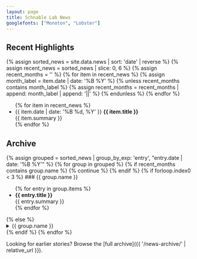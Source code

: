 ```yaml
---
layout: page
title: Schnable Lab News
googlefonts: ["Monoton", "Lobster"]
---
```


## Recent Highlights

{% assign sorted_news = site.data.news | sort: 'date' | reverse %}
{% assign recent_news = sorted_news | slice: 0, 6 %}
{% assign recent_months = '' %}
{% for item in recent_news %}
  {% assign month_label = item.date | date: '%B %Y' %}
  {% unless recent_months contains month_label %}
    {% assign recent_months = recent_months | append: month_label | append: '||' %}
  {% endunless %}
{% endfor %}
<ul class="news-list">
{% for item in recent_news %}
  <li class="news-list__item">
    <time datetime="{{ item.date | date: '%Y-%m-%d' }}">{{ item.date | date: '%B %d, %Y' }}</time>
    <strong>{{ item.title }}</strong><br />
    {{ item.summary }}
  </li>
{% endfor %}
</ul>

## Archive

<div class="news-archive">
{% assign grouped = sorted_news | group_by_exp: 'entry', "entry.date | date: '%B %Y'" %}
{% for group in grouped %}
  {% if recent_months contains group.name %}
    {% continue %}
  {% endif %}
  {% if forloop.index0 < 3 %}
### {{ group.name }}
  <ul class="news-list">
  {% for entry in group.items %}
    <li class="news-list__item">
      <strong>{{ entry.title }}</strong><br />
      {{ entry.summary }}
    </li>
  {% endfor %}
  </ul>
  {% else %}
  <details>
    <summary>{{ group.name }}</summary>
    <ul class="news-list">
    {% for entry in group.items %}
      <li class="news-list__item">
        <strong>{{ entry.title }}</strong><br />
        {{ entry.summary }}
      </li>
    {% endfor %}
    </ul>
  </details>
  {% endif %}
{% endfor %}
</div>

Looking for earlier stories? Browse the [full archive]({{ '/news-archive/' | relative_url }}).
